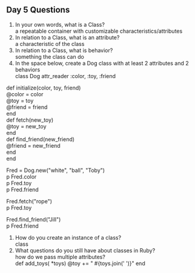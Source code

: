 ## Day 5 Questions

1. In your own words, what is a Class?<br>
a repeatable container with customizable characteristics/attributes
1. In relation to a Class, what is an attribute?<br>
a characteristic of the class
1. In relation to a Class, what is behavior?<br>
something the class can do
1. In the space below, create a Dog class with at least 2 attributes and 2 behaviors <br>
class Dog
  attr_reader :color, :toy, :friend <br>

  def initialize(color, toy, friend) <br>
    @color = color<br>
    @toy = toy<br>
    @friend = friend<br>
  end<br>
  def fetch(new_toy)<br>
  @toy = new_toy<br>
  end<br>
  def find_friend(new_friend)<br>
  @friend = new_friend<br>
  end<br>
end<br>

Fred = Dog.new("white", "ball", "Toby")<br>
p Fred.color<br>
p Fred.toy<br>
p Fred.friend<br>

Fred.fetch("rope")<br>
p Fred.toy<br>

Fred.find_friend("Jill")<br>
p Fred.friend<br>

1. How do you create an instance of a class?<br>
class
1. What questions do you still have about classes in Ruby?<br>
how do we pass multiple attributes?<br>
def add_toys( *toys)
  @toy += " #{toys.join(' ')}"
  end
